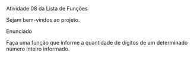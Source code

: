 Atividade 08 da Lista de Funções

Sejam bem-vindos ao projeto.

Enunciado

Faça uma função que informe a quantidade de dígitos de um determinado número inteiro informado.
